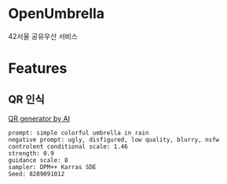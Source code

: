 # OpenUmbrella

42서울 공유우산 서비스


# Features

## QR 인식

[QR generator by AI](https://huggingface.co/spaces/huggingface-projects/QR-code-AI-art-generator)

```
prompt: simple colorful umbrella in rain
negative prompt: ugly, disfigured, low quality, blurry, nsfw
controlent conditional scale: 1.46
strength: 0.9
guidance scale: 8
sampler: DPM++ Karras SDE
Seed: 8289091012
```